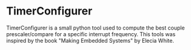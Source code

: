 # TimerConfigurer
TimerConfigurer is a small python tool used to compute the best couple prescaler/compare for a specific interrupt frequency.
This tools was inspired by the book "Making Embedded Systems" by Elecia White.
